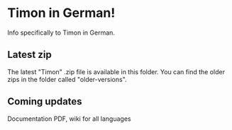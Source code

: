 # Timon in German!

Info specifically to Timon in German.

## Latest zip

The latest "Timon" .zip file is available in this folder.
You can find the older zips in the folder called "older-versions".

## Coming updates

Documentation PDF, wiki for all languages
